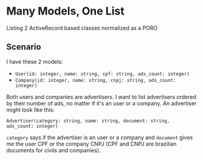 # Many Models, One List

Listing 2 ActiveRecord based classes normalized as a PORO

## Scenario

I have these 2 models:

- `User(id: integer, name: string, cpf: string, ads_count: integer)`
- `Company(id: integer, name: string, cnpj: string, ads_count: integer)`

Both users and companies are advertisers. I want to list advertisers ordered by their number of ads, no matter if it's an user or a company. An advertiser might look like this:

`Advertiser(category: string, name: string, document: string, ads_count: integer)`

`category` says if the advertiser is an user or a company and `document` gives me the user CPF or the company CNPJ (CPF and CNPJ are brazilian documents for civils and companies).
